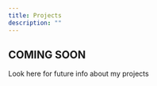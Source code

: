 ```yaml
---
title: Projects
description: ""
---
```


## COMING SOON

Look here for future info about my projects
